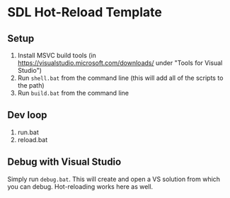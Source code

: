 # SDL Hot-Reload Template

## Setup

1. Install MSVC build tools (in https://visualstudio.microsoft.com/downloads/ under "Tools for Visual Studio")
2. Run `shell.bat` from the command line (this will add all of the scripts to the path)
3. Run `build.bat` from the command line

## Dev loop

1. run.bat
2. reload.bat

## Debug with Visual Studio

Simply run `debug.bat`. This will create and open a VS solution from which you can debug. Hot-reloading works here as well.
